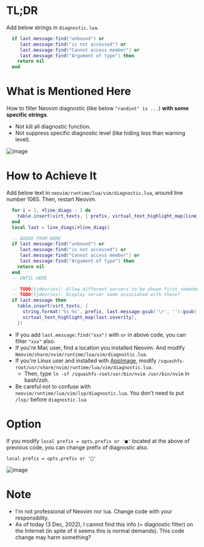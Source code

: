 # TL;DR
Add below strings in `diagnostic.lua`.
```lua
  if last.message:find("unbound") or 
     last.message:find("is not accessed") or
     last.message:find("Cannot access member") or
     last.message:find("Argument of type") then
    return nil
  end
```

# What is Mentioned Here
How to filter Neovim diagnostic (like below `"randint" is ...`) **with some specific strings**.
- Not kill all diagnostic function.
- Not suppress specific diagnostic level (like hiding less than warning level).

![image](https://user-images.githubusercontent.com/114144822/205418496-51481b74-eacf-40e9-ae93-a51ee390411b.png)

# How to Achieve It
Add below text in `neovim/runtime/lua/vim/diagnostic.lua`, around line number 1065. Then, restart Neovim.
```lua
  for i = 1, #line_diags - 1 do
    table.insert(virt_texts, { prefix, virtual_text_highlight_map[line_diags[i].severity] })
  end
  local last = line_diags[#line_diags]

  -- ADDED FROM HERE
  if last.message:find("unbound") or 
     last.message:find("is not accessed") or
     last.message:find("Cannot access member") or
     last.message:find("Argument of type") then
    return nil
  end
  -- UNTIL HERE

  -- TODO(tjdevries): Allow different servers to be shown first somehow?
  -- TODO(tjdevries): Display server name associated with these?
  if last.message then
    table.insert(virt_texts, {
      string.format('%s %s', prefix, last.message:gsub('\r', ''):gsub('\n', '  ')),
      virtual_text_highlight_map[last.severity],
    })
```
- If you add `last.message:find("xxx")` with `or` in above code, you can filter `"xxx"` also.
- If you're Mac user, find a location you installed Neovim. And modify `Neovim/share/nvim/runtime/lua/vim/diagnostic.lua`.
- If you're Linux user and installed with [AppImage](https://github.com/neovim/neovim/wiki/Installing-Neovim#appimage-universal-linux-package), modify `/squashfs-root/usr/share/nvim/runtime/lua/vim/diagnostic.lua`.
  - Then, type `ln -sf /squashfs-root/usr/bin/nvim /usr/bin/nvim` in bash/zsh.
- Be careful not to confuse with `neovim/runtime/lua/vim/lsp/diagnostic.lua`. You don't need to put `/lsp/` before `diagnostic.lua`

# Option
If you modify `local prefix = opts.prefix or '■'` located at the above of previous code, you can change prefix of diagnostic also.
```
local prefix = opts.prefix or '👀'
```
![image](https://user-images.githubusercontent.com/114144822/205419042-51af5a22-93d2-444a-bbec-c5e27589e715.png)

# Note
- I'm not professional of Neovim nor lua. Change code with your responsiblity.
- As of today (3 Dec, 2022), I cannot find this info (= diagnostic filter) on the Internet (in spite of it seems this is normal demands). This code change may harm something?


